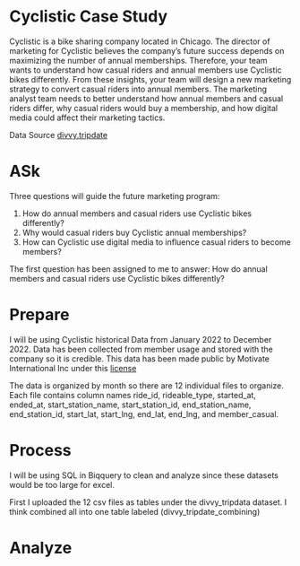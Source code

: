 # Cyclistic Case Study

Cyclistic is a bike sharing company located in Chicago. The director of marketing for Cyclistic believes the company’s future success depends on maximizing the number of annual memberships. Therefore, your team wants to understand how casual riders and annual members use Cyclistic bikes differently. From these insights, your team will design a new marketing strategy to convert casual riders into annual members. The marketing analyst team needs to better understand how annual members and casual riders differ, why casual riders would buy a membership, and how digital media could affect their marketing tactics.

Data Source [divvy.tripdate](https://divvy-tripdata.s3.amazonaws.com/index.html)
# ASk
Three questions will guide the future marketing program:
1. How do annual members and casual riders use Cyclistic bikes differently?
2. Why would casual riders buy Cyclistic annual memberships?
3. How can Cyclistic use digital media to influence casual riders to become members?
 
The first question has been assigned to me to answer: How do annual members and casual riders use Cyclistic bikes
differently?

# Prepare
I will be using Cyclistic historical Data from January 2022 to December 2022. Data has been collected from member usage and stored with the company so it is credible. This data has been made public by Motivate International Inc under this [license](https://ride.divvybikes.com/data-license-agreement)

The data is organized by month so there are 12 individual files to organize. Each file contains column names ride_id, rideable_type, started_at, ended_at, start_station_name, start_station_id, end_station_name, end_station_id, start_lat, start_lng, end_lat, end_lng, and member_casual.
# Process
I will be using SQL in Biqquery to clean and analyze since these datasets would be too large for excel.

First I uploaded the 12 csv files as tables under the divvy_tripdata dataset. I think combined all into one table labeled (divvy_tripdate_combining)

# Analyze
